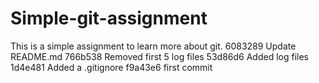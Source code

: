 # Simple-git-assignment
This is a simple assignment to learn more about git.
6083289 Update README.md
766b538 Removed first 5 log files
53d86d6 Added log files
1d4e481 Added a .gitignore
f9a43e6 first commit
